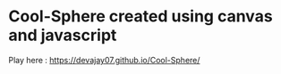 ﻿# Cool-Sphere created using canvas and javascript

Play here : https://devajay07.github.io/Cool-Sphere/
